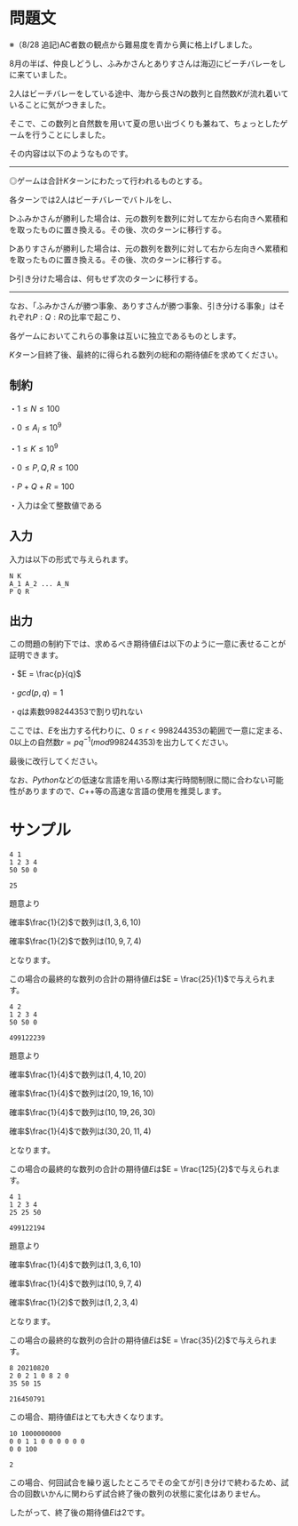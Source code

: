 問題文
=====

※（$8/28$ 追記)AC者数の観点から難易度を青から黄に格上げしました。


$8$月の半ば、仲良しどうし、ふみかさんとありすさんは海辺にビーチバレーをしに来ていました。

$2$人はビーチバレーをしている途中、海から長さ$N$の数列と自然数$K$が流れ着いていることに気がつきました。

そこで、この数列と自然数を用いて夏の思い出づくりも兼ねて、ちょっとしたゲームを行うことにしました。

その内容は以下のようなものです。

---

◎ゲームは合計$K$ターンにわたって行われるものとする。

各ターンでは$2$人はビーチバレーでバトルをし、

▷ふみかさんが勝利した場合は、元の数列を数列に対して左から右向きへ累積和を取ったものに置き換える。その後、次のターンに移行する。

▷ありすさんが勝利した場合は、元の数列を数列に対して右から左向きへ累積和を取ったものに置き換える。その後、次のターンに移行する。

▷引き分けた場合は、何もせず次のターンに移行する。

---

なお、「ふみかさんが勝つ事象、ありすさんが勝つ事象、引き分ける事象」はそれぞれ$P: Q : R$の比率で起こり、

各ゲームにおいてこれらの事象は互いに独立であるものとします。

$K$ターン目終了後、最終的に得られる数列の総和の期待値$E$を求めてください。


制約
-----

・$1 \le N \le 100$

・$0 \le A_i \le 10^{9}$

・$1 \le K \le 10^{9}$

・$0 \le P,Q,R \le 100$

・$P + Q + R = 100$

・入力は全て整数値である

入力
-----

入力は以下の形式で与えられます。
```
N K
A_1 A_2 ... A_N
P Q R
```

出力
-----
この問題の制約下では、求めるべき期待値$E$は以下のように一意に表せることが証明できます。

・$E = \frac{p}{q}$

・$gcd(p,q) = 1$

・$q$は素数$998244353$で割り切れない

ここでは、$E$を出力する代わりに、$0 \le r < 998244353$の範囲で一意に定まる、$0$以上の自然数$r = pq^{-1}(mod 998244353)$を出力してください。

最後に改行してください。

なお、$Python$などの低速な言語を用いる際は実行時間制限に間に合わない可能性がありますので、$C$++等の高速な言語の使用を推奨します。

サンプル
=====
```入力1
4 1
1 2 3 4
50 50 0
```

```出力1
25
```

題意より

確率$\frac{1}{2}$で数列は$(1,3,6,10)$

確率$\frac{1}{2}$で数列は$(10,9,7,4)$

となります。

この場合の最終的な数列の合計の期待値$E$は$E = \frac{25}{1}$で与えられます。

```入力2
4 2
1 2 3 4
50 50 0
```

```出力2
499122239
```
題意より

確率$\frac{1}{4}$で数列は$(1,4,10,20)$

確率$\frac{1}{4}$で数列は$(20,19,16,10)$

確率$\frac{1}{4}$で数列は$(10,19,26,30)$

確率$\frac{1}{4}$で数列は$(30,20,11,4)$

となります。

この場合の最終的な数列の合計の期待値$E$は$E = \frac{125}{2}$で与えられます。

```入力3
4 1
1 2 3 4
25 25 50
```

```出力3
499122194
```
題意より

確率$\frac{1}{4}$で数列は$(1,3,6,10)$

確率$\frac{1}{4}$で数列は$(10,9,7,4)$

確率$\frac{1}{2}$で数列は$(1,2,3,4)$

となります。

この場合の最終的な数列の合計の期待値$E$は$E = \frac{35}{2}$で与えられます。

```入力4
8 20210820
2 0 2 1 0 8 2 0
35 50 15
```

```出力4
216450791
```

この場合、期待値$E$はとても大きくなります。

```入力5
10 1000000000
0 0 1 1 0 0 0 0 0 0
0 0 100
```

```出力5
2
```
この場合、何回試合を繰り返したところでその全てが引き分けで終わるため、試合の回数いかんに関わらず試合終了後の数列の状態に変化はありません。

したがって、終了後の期待値$E$は$2$です。